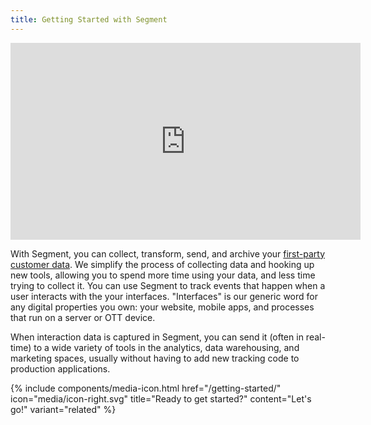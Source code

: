 ```yaml
---
title: Getting Started with Segment
---
```


<!-- video here. owned by...?-->

<iframe width="560" height="315" src="https://www.youtube.com/embed/T01YklpEqiM" frameborder="0" allow="accelerometer; autoplay; encrypted-media; gyroscope; picture-in-picture" allowfullscreen></iframe>

With Segment, you can collect, transform, send, and archive your [first-party customer data](https://segment.com/books/customer-data/first-party-data/). We simplify the process of collecting data and hooking up new tools, allowing you to spend more time using your data, and less time trying to collect it. You can use Segment to track events that happen when a user interacts with the your interfaces. "Interfaces" is our generic word for any digital properties you own: your website, mobile apps, and processes that run on a server or OTT device.

When interaction data is captured in Segment, you can send it (often in real-time) to a wide variety of tools in the analytics, data warehousing, and marketing spaces, usually without having to add new tracking code to production applications.

{% include components/media-icon.html  href="/getting-started/" icon="media/icon-right.svg" title="Ready to get started?" content="Let's go!" variant="related" %}
